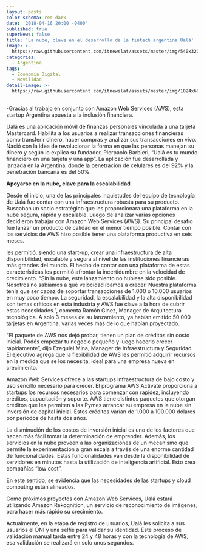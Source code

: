 ```yaml
---
layout: posts
color-schema: red-dark
date: '2018-04-16 20:00 -0400'
published: true
superNews: false
title: 'La nube, clave en el desarrollo de la fintech argentina Ualá'
image: >-
  https://raw.githubusercontent.com/itnewslat/assets/master/img/540x320/ualap.jpg
categories:
  - Argentina
tags:
  - Economía Digital
  - Movilidad
detail-image: >-
  https://raw.githubusercontent.com/itnewslat/assets/master/img/1024x680/ualag.jpg
---
```


-Gracias al trabajo en conjunto con Amazon Web Services (AWS), esta startup Argentina apuesta a la inclusión financiera.

Ualá es una aplicación móvil de finanzas personales vinculada a una tarjeta Mastercard. Habilita a los usuarios a realizar transacciones financieras como transferir dinero, hacer compras y analizar sus transacciones en vivo. Nació con la idea de revolucionar la forma en que las personas manejan su dinero y según lo explica su fundador, Pierpaolo Barbieri, “Ualá es tu mundo financiero en una tarjeta y una app”. La aplicación fue desarrollada y lanzada en la Argentina, donde la penetración de celulares es del 92% y la penetración bancaria es del 50%. 

**Apoyarse en la nube, clave para la escalabilidad**

Desde el inicio, una de las principales inquietudes del equipo de tecnología de Ualá fue contar con una infraestructura robusta para su producto. Buscaban un socio estratégico que les proporcionara una plataforma en la nube segura, rápida y escalable. Luego de analizar varias opciones decidieron trabajar con Amazon Web Services (AWS). Su principal desafío fue lanzar un producto de calidad en el menor tiempo posible. Contar con los servicios de AWS hizo posible tener una plataforma productiva en seis meses. 

les permitió, siendo una start-up, crear una infraestructura de alta disponibilidad, escalable y segura al nivel de las instituciones financieras más grandes del mundo. El hecho de contar con una plataforma de estas características les permitió afrontar la incertidumbre en la velocidad de crecimiento. “Sin la nube, este lanzamiento no hubiese sido posible. Nosotros no sabíamos a qué velocidad íbamos a crecer. Nuestra plataforma tenía que ser capaz de soportar transacciones de 1.000 o 10.000 usuarios en muy poco tiempo. La seguridad, la escalabilidad y la alta disponibilidad son temas críticos en esta industria y AWS fue clave a la hora de cubrir estas necesidades.”, comenta Ramón Ginez, Manager de Arquitectura tecnológica. A solo 3 meses de su lanzamiento, ya habían emitido 50.000 tarjetas en Argentina, varias veces más de lo que habían proyectado. 
 
“El paquete de AWS nos dejó probar, tienen un plan de créditos sin costo inicial. Podés empezar tu negocio pequeño y luego hacerlo crecer rápidamente”, dijo Ezequiel Mina, Manager de Infraestructura y Seguridad. El ejecutivo agrega que la flexibilidad de AWS les permitió adquirir recursos en la medida que se los necesita, ideal para una empresa nueva en crecimiento.

Amazon Web Services ofrece a las startups infraestructura de bajo costo y uso sencillo necesario para crecer. El programa AWS Activate proporciona a startups los recursos necesarios para comenzar con rapidez, incluyendo créditos, capacitación y soporte. AWS tiene distintos paquetes que otorgan créditos que les permiten a las Pymes arrancar su empresa en la nube sin inversión de capital inicial. Estos créditos varían de 1.000 a 100.000 dólares por períodos de hasta dos años.

La disminución de los costos de inversión inicial es uno de los factores que hacen más fácil tomar la determinación de emprender. Además, los servicios en la nube proveen a las organizaciones de un mecanismo que permite la experimentación a gran escala a través de una enorme cantidad de funcionalidades. Estas funcionalidades van desde la disponibilidad de servidores en minutos hasta la utilización de inteligencia artificial. Esto crea compañías “low cost”. 

En este sentido, se evidencia que las necesidades de las startups y cloud computing están alineados.

Como próximos proyectos con Amazon Web Services, Ualá estará utilizando Amazon Rekognition, un servicio de reconocimiento de imágenes, para hacer más rápido su crecimiento. 

Actualmente, en la etapa de registro de usuarios, Ualá les solicita a sus usuarios el DNI y una selfie para validar su identidad. Este proceso de validación manual tarda entre 24 y 48 horas y con la tecnología de AWS, esa validación se realizará en solo unos segundos. 